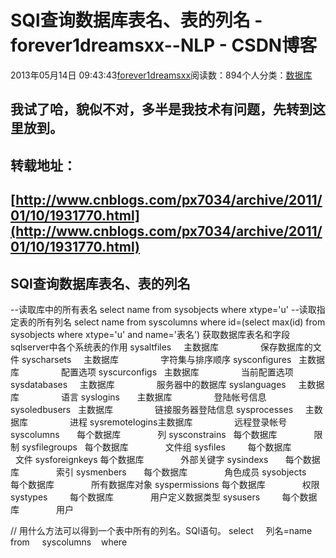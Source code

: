 
# SQl查询数据库表名、表的列名 - forever1dreamsxx--NLP - CSDN博客


2013年05月14日 09:43:43[forever1dreamsxx](https://me.csdn.net/forever1dreamsxx)阅读数：894个人分类：[数据库																](https://blog.csdn.net/forever1dreamsxx/article/category/1241044)



## 我试了哈，貌似不对，多半是我技术有问题，先转到这里放到。
## 转载地址：
## [http://www.cnblogs.com/px7034/archive/2011/01/10/1931770.html](http://www.cnblogs.com/px7034/archive/2011/01/10/1931770.html)

## SQl查询数据库表名、表的列名

--读取库中的所有表名
select name from sysobjects where xtype='u'
--读取指定表的所有列名
select name from syscolumns where id=(select max(id) from sysobjects where xtype='u' and name='表名')
获取数据库表名和字段
sqlserver中各个系统表的作用
sysaltfiles     主数据库         
        保存数据库的文件
syscharsets     主数据库             
    字符集与排序顺序
sysconfigures   主数据库               
  配置选项
syscurconfigs   主数据库               
  当前配置选项
sysdatabases     主数据库             
    服务器中的数据库
syslanguages     主数据库             
    语言
syslogins       主数据库           
      登陆帐号信息
sysoledbusers   主数据库               
  链接服务器登陆信息
sysprocesses     主数据库             
    进程
sysremotelogins主数据库                 
远程登录帐号
syscolumns       每个数据库           
    列
sysconstrains   每个数据库               
限制
sysfilegroups   每个数据库               
文件组
sysfiles         每个数据库         
      文件
sysforeignkeys 每个数据库               外部关键字
sysindexs       每个数据库           
    索引
sysmenbers       每个数据库           
    角色成员
sysobjects       每个数据库           
    所有数据库对象
syspermissions 每个数据库               权限
systypes         每个数据库         
      用户定义数据类型
sysusers         每个数据库         
      用户

//
用什么方法可以得到一个表中所有的列名。SQl语句。
select     列名=name     from     syscolumns 
  where


